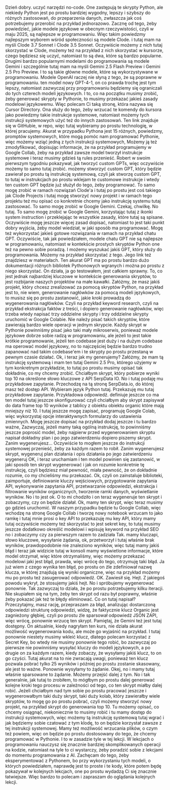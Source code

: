 Dzień dobry. uczyć narzędzi no-code. One zastępują te skrypty Python, ale niekiedy Python jest po prostu bardziej wygodny, lepszy i szybszy do różnych zastosowań, do przeparzenia danych, zwłaszcza jak coś potrzebujemy przerobić na przykład jednorazowo. Zacznę od tego, żeby powiedzieć, jakie modele językowe w obecnym rzeczywistości, czyli w maju 2025, są najlepsze w programowaniu. Więc takim powiedzmy najlepszym wyborem wśród społeczności są modele Clode. i tutaj mam na myśli Clode 3.7 Sonnet i Clode 3.5 Sonnet. Oczywiście możemy z nich tutaj skorzystać w Clode, możemy też na przykład z nich skorzystać w kursorze, czego będziesz się uczyć, natomiast to są dwa, które są bardzo popularne. Drugimi bardzo popularnymi modelami do programowania są modele Gemini i szczególnie tutaj mam na myśli Gemini 2.5 Flash Preview i Gemini 2.5 Pro Preview. I to są takie główne modele, które są wykorzystywane w programowaniu. Modele OpenAI raczej nie słyną z tego, że są poprawne w programowaniu. ten model nowy GPT-4-1, on co prawda trochę jest tym lepszy, natomiast zazwyczaj przy programowaniu będziemy się ograniczali do tych czterech modeli językowych. I to, co na początku musimy zrobić, żeby generować skrypty w Pythonie, to musimy przekazać jakieś zasady modelowi językowemu. Więc polecam Ci taką stronę, która nazywa się Cursor Directory. Ona służy do tego, żeby wrzucać te komendy do kursora jako powiedzmy takie instrukcje systemowe, natomiast możemy tych instrukcji systemowych użyć też do innych zastosowań. Ten link znajduje się w GitHubie, w repo, więc tutaj wybieramy po prostu technologię, w której pracujemy. Akurat w przypadku Pythona jest 15 różnych, powiedzmy, promptów systemowych, które mogą pomóc nam programować Pythonie, więc możemy wziąć jedną z tych instrukcji systemowych, Możemy ją też zmodyfikować, dopisując informacje, że na przykład programujemy w Google Collab, żeby na przykład zawsze model tworzył instrukcje systemowe i teraz musimy gdzieś tą rules przenieść. Robert w swoim pierwszym tygodniu pokazywał, jak tworzyć custom GPTs, więc oczywiście możemy to samo tutaj zrobić. możemy stworzyć custom GPT, który będzie zawierał po prostu tą instrukcję systemową, czyli jak stworzę custom GPT, to tutaj w instrukcjach po prostu wklejam te customowe instrukcje i wtedy ten custom GPT będzie już służył do tego, żeby programować. To samo mogę zrobić w ramach rozwiązań Clode'a i tutaj po prostu jest coś takiego jak Clode Projects i tutaj mogę stworzyć nowy projekt i w ramach tego projektu też mu opisać co konkretnie chcemy jako instrukcję systemu tutaj zastosować. To samo mogę zrobić w Google Gemini. Czekaj, chwilkę. No tutaj. To samo mogę zrobić w Google Gemini, korzystając tutaj z ikonki system instruction i przeklejając te wszystkie zasady, które tutaj są spisane. Oczywiście mogę jeszcze więcej zasad dopisać, natomiast to jest taki punkt dobry wyjścia, żeby model wiedział, w jaki sposób ma programować. Mogę też wykorzystać jakieś gotowe rozwiązania w ramach na przykład chatu GPT. Oczywiście, tak jak powiedziałem, modele chatu GPT nie są najlepsze w programowaniu, natomiast w kontekście prostych skryptów Python one też na pewno sobie poradzą. I możemy wyszukać jakiś GPT, który służy do programowania. Możemy na przykład skorzystać z tego. Jego link też znajdziesz w materiałach. Ten akurat GPT ma po prostu bardzo dużo dokumentacji różnych bibliotek Pythonowych wgranych i można po prostu z niego skorzystać. On działa, ja go testowałem, jest całkiem sprawny. To, co jest jednak najbardziej kluczowe w kontekście generowania skryptów, to jest rozbijanie naszych projektów na małe kawałki. Załóżmy, że masz jakiś projekt, który chcesz zrealizować za pomocą skryptów Python, na przykład jest to, nie wiem, generowanie nagłówków za pomocą modeli językowych, to musisz się po prostu zastanowić, jakie kroki prowadzą do wygenerowania nagłówków. Czyli na przykład keyword research, czyli na przykład ekstrakcja faktów z treści, i dopiero generowanie nagłówków, więc trzeba wtedy napisać trzy oddzielne skrypty i trzy oddzielne skrypty uruchomić w Google Colabie. Nie należy pisać takich skryptów, które zawierają bardzo wiele operacji w jednym skrypcie. Każdy skrypt w Pythonie powinniśmy pisać jako taki mały mikroserwis, ponieważ modele językowe dobrze sobie radzą w programowaniu, ale jeżeli to jest takie krótkie programowanie, jeżeli ten codebase jest duży i na dużym codebase ma operować model językowy, no to najczęściej będzie bardzo trudno zapanować nad takim codebase'em i te skrypty po prostu przestaną w pewnym czasie działać. Ok, i teraz jak my generujemy? Załóżmy, że mam tą instrukcję systemową i mam ten tutaj Gemini 2.5 Pro, którego użyjemy w tym konkretnym przykładzie, to tutaj po prostu musimy opisać tak dokładnie, co my chcemy zrobić. Chciałbym skrypt, który pobierze wyniki top 10 na określone słowo kluczowe z API SerpData IO. No i tutaj podaję mu przykładowe zapytanie. Przechodzę na tą stronę SerpData.io, do której masz też dostęp API. Wybieram język Python tutaj. Przekazuję mu tutaj przykładowe zapytanie. Przykładowa odpowiedź. definiuje jeszcze co ma ten model tutaj jeszcze skonfigurować czyli chciałbym aby skrypt zapisywał do data frame top 10 wyników z tablicy z obiektu obiektu organic które mają mniejszy niż 10. I tutaj jeszcze mogę zapisać, programuję Google Colab, więc wykorzystaj opcje interaktywnych formularzy do ustawienia zmiennych. Mogę jeszcze dopisać na przykład dodaj jeszcze i tu bardzo ważne, Zazwyczaj, jeżeli mamy taką ogólną instrukcję, to powinniśmy jeszcze poprosić model, żeby najpierw przed wygenerowaniem skryptu napisał dokładny plan i po jego zatwierdzeniu dopiero piszemy skrypt. Zanim wygenerujesz... Oczywiście to mogłem jeszcze do instrukcji systemowej przenieść, żeby za każdym razem to robił. Zanim wygenerujesz skrypt, wygeneruj plan działania i opis działania po jego zatwierdzeniu wygeneruj OK, i teraz uruchamiam i ten model powinien się zastanowić, w jaki sposób ten skrypt wygenerować i jak on rozumie konkretnie tę instrukcję, czyli będziesz miał pewność, miała pewność, że on dokładnie rozumie, co my chcieliśmy mu przekazać. Ok, czyli on zainstaluje biblioteki, zaimportuje, definiowanie kluczy wejściowych, przygotowanie zapytania API, wykonywanie zapytania API, przetwarzanie odpowiedzi, ekstrakcja i filtrowanie wyników organicznych, tworzenie ramki danych, wyświetlanie wyników. No i to jest ok. O to mi chodziło i on teraz wygeneruje ten skrypt i zobaczymy, czy on będzie działał. Ok, mamy ten skrypt, więc teraz musimy go gdzieś uruchomić. W naszym przypadku będzie tu Google Collab, więc wchodzę na stronę Google Collab i tworzę nowy notebook wrzucam to jako ramkę i tutaj mnie prosi o key API to przekazuję mu key API, który mamy tutaj oczywiście możemy też skorzystać to jest sekret key, to tutaj musimy jeszcze dodatkowo określić modelowi i wpisuję keyword na przykład SEO no i zobaczymy czy za pierwszym razem to zadziała Tak. mamy kluczapi, słowo kluczowe, wysyłanie żądania, ok, przetworzył i tutaj właśnie brak wyników, prawdopodobnie nie znaleziono wyników, więc tutaj mamy jakiś błąd i teraz jak widzicie tutaj w konsoli mamy wyświetlone informacje, które model otrzymał, więc które otrzymaliśmy, więc możemy przekazać modelowi jaki jest błąd, prawda, więc wrócę do tego, otrzymuję taki błąd. Ja już wiem z czego wynika ten błąd, po prostu on źle zdefiniował nazwę klucza, w której znajdują się wyniki organiczne, więc na przykład możemy mu po prostu też zasugerować odpowiedź. OK. Zawiesił się. Hejt. Z jakiegoś powodu wykrył, że stosujemy jakiś hejt. No i spróbujemy wygenerować ponownie. Tak zazwyczaj to działa, że po prostu potrzebujemy kilku iteracji. Nie skupiałem się na tym, żeby ten skrypt od razu był poprawny, właśnie żeby pokazać jak też te błędy eliminować. Co on tutaj napisał? Przeczytajmy, masz rację, przepraszam za błąd, analizując dostarczoną odpowiedzi strukturę odpowiedzi, widzę, że faktycznie klucz Organic jest zagnieżony głębiej, czyli po prostu źle sparsował odpowiedź JSON ZAPI, więc wrócę, ponownie wrzucę ten skrypt. Pamiętaj, że Gemini też jest tutaj dostępny. On aktualnie, kiedy nagryłam ten kurs, nie działa akurat możliwość wygenerowania kodu, ale może go wyjaśnić na przykład. I tutaj ponownie niestety musimy wkleić klucz, dlatego polecam korzystać z Secret Key, bo wtedy nie musimy ponownie tego robić, bo zazwyczaj po pierwsze nie powinniśmy wysyłać kluczy do modeli językowych, a po drugie on za każdym razem, kiedy zobaczy, że wysyłamy jakiś klucz, to on go czyści. Tutaj akurat na to nie zwracają uwagi, ponieważ ten klucz pozwala pobrać tylko 25 wyników i później po prostu zostanie skasowany, ale jest to ważne. Ponownie wysyłamy to żądanie. Okej, no i mamy tutaj właśnie sparsowane to żądanie. Możemy przejść dalej z tym. No i tak generalnie, jak tutaj to zrobiłem, to mógłbym po prostu dalej generować kolejne kroki tego procesu w zależności od tego, co ten skrypt miałby dalej robić. Jeżeli chciałbym nad tym sobie po prostu pracować jeszcze i wygenerowałbym taki duży skrypt, taki duży kolab, który zawierałby wiele skryptów, to mogę go po prostu pobrać, czyli możemy stworzyć nowy projekt, na przykład skrypt do generowania top 10. Tu możemy opisać, co chcemy osiągnąć, niekoniecznie to musimy robić i tu mamy dostęp do instrukcji systemowych, więc możemy tą instrukcję systemową tutaj wgrać i jak będziemy sobie czatować z tym klodę, to on będzie korzystał zawsze z tej instrukcji systemowej. Mamy też możliwość wrzucania plików, o czym też powiem, więc on będzie po prostu dostosowany do tego, że chcemy programować w Pythonie. I to w zasadzie tyle w tej lekcji. W lekcjach o programowaniu nauczysz się znacznie bardziej skomplikowanych operacji na kodzie, natomiast na tyle to ci wystarczy, żeby poradzić sobie z lekcjami do momentu programowania z AI. Zachęcam do tego, żeby eksperymentować z Pythonem, bo przy wykorzystaniu tych modeli, o których powiedziałem, naprawdę jest to proste i te kody, które potem będę pokazywał w kolejnych lekcjach, one po prostu wydadzą Ci się znacznie łatwiejsze. Więc bardzo to polecam i zapraszam do oglądania kolejnych lekcji.